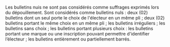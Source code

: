 Les bulletins nuis ne sont pas considérés comme suffrages exprimés lors du dépouillement.
Sont considérés comme bulletins nuls :
deux (02) bulletins dont un seul porte le choix de l'électeur en un même pli ;
deux (02) bulletins portant le même choix en un même pli ;
les bulletins irréguliers ;
les bulletins sans choix ;
les bulletins portant plusieurs choix :
les bulletins portant une marque ou une inscription pouvant permettre d'identifier l’électeur ;
les bulletins entièrement ou partiellement barrés.